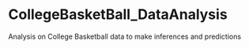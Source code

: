 # CollegeBasketBall_DataAnalysis
Analysis on College Basketball data to make inferences and predictions
